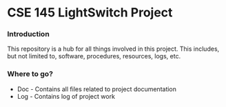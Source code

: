# CSE 145 LightSwitch Project

### Introduction

This repository is a hub for all things involved in this project. This includes, but not limited to, software, procedures, resources, logs, etc.

### Where to go?
* Doc - Contains all files related to project documentation
* Log - Contains log of project work

